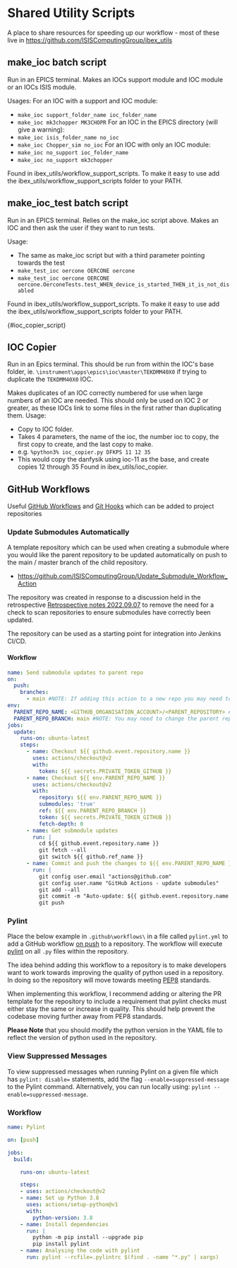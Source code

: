 # Shared Utility Scripts

A place to share resources for speeding up our workflow - most of these live in https://github.com/ISISComputingGroup/ibex_utils

## make_ioc batch script

Run in an EPICS terminal.
Makes an IOCs support module and IOC module or an IOCs ISIS module.

Usages: 
For an IOC with a support and IOC module: 
- `make_ioc support_folder_name ioc_folder_name`
- `make_ioc mk3chopper MK3CHOPR`
For an IOC in the EPICS directory (will give a warning): 
- `make_ioc isis_folder_name no_ioc`
- `make_ioc Chopper_sim no_ioc`
For an IOC with only an IOC module: 
- `make_ioc no_support ioc_folder_name`
- `make_ioc no_support mk3chopper`

Found in ibex_utils/workflow_support_scripts.
To make it easy to use add the ibex_utils/workflow_support_scripts folder to your PATH.

## make_ioc_test batch script

Run in an EPICS terminal.
Relies on the make_ioc script above.
Makes an IOC and then ask the user if they want to run tests.

Usage: 
- The same as make_ioc script but with a third parameter pointing towards the test
- `make_test_ioc oercone OERCONE oercone`
- `make_test_ioc oercone OERCONE oercone.OerconeTests.test_WHEN_device_is_started_THEN_it_is_not_disabled`

Found in ibex_utils/workflow_support_scripts.
To make it easy to use add the ibex_utils/workflow_support_scripts folder to your PATH.

{#ioc_copier_script}
## IOC Copier
Run in an Epics terminal. This should be run from within the IOC's base folder, ie. `\instrument\apps\epics\ioc\master\TEKDMM40X0` if trying to duplicate the `TEKDMM40X0` IOC. 

Makes duplicates of an IOC correctly numbered for use when large numbers of an IOC are needed.
This should only be used on IOC 2 or greater, as these IOCs link to some files in the first rather than duplicating them.
Usage:
- Copy to IOC folder.
- Takes 4 parameters, the name of the ioc, the number ioc to copy, the first copy to create, and the last copy to make.
- e.g. `%python3% ioc_copier.py DFKPS 11 12 35`
- This would copy the danfysik using ioc-11 as the base, and create copies 12 through 35
Found in ibex_utils/ioc_copier.

## GitHub Workflows
Useful [GitHub Workflows](https://docs.github.com/en/actions/learn-github-actions) and [Git Hooks](https://git-scm.com/book/en/v2/Customizing-Git-Git-Hooks) which can be added to project repositories

### Update Submodules Automatically
A template repository which can be used when creating a submodule where you would like the parent repository to be updated automatically on push to the main / master branch of the child repository.
* https://github.com/ISISComputingGroup/Update_Submodule_Workflow_Action

The repository was created in response to a discussion held in the retrospective [Retrospective notes 2022.09.07](/processes/retrospective-notes/Retrospective-Notes-2022.09.07) to remove the need for a check to scan repositories to ensure submodules have correctly been updated.

The repository can be used as a starting point for integration into Jenkins CI/CD.

#### Workflow
```YAML
name: Send submodule updates to parent repo
on:
  push:
    branches:
      - main #NOTE: If adding this action to a new repo you may need to change the child repo branch name
env:
  PARENT_REPO_NAME: <GITHUB_ORGANISATION_ACCOUNT>/<PARENT_REPOSITORY> #NOTE: You may need to change the parent repo
  PARENT_REPO_BRANCH: main #NOTE: You may need to change the parent repo branch name
jobs:
  update:
    runs-on: ubuntu-latest
    steps:
      - name: Checkout ${{ github.event.repository.name }}
        uses: actions/checkout@v2
        with:
          token: ${{ secrets.PRIVATE_TOKEN_GITHUB }}
      - name: Checkout ${{ env.PARENT_REPO_NAME }}
        uses: actions/checkout@v2
        with:
          repository: ${{ env.PARENT_REPO_NAME }}
          submodules: 'true'
          ref: ${{ env.PARENT_REPO_BRANCH }}
          token: ${{ secrets.PRIVATE_TOKEN_GITHUB }}
          fetch-depth: 0
      - name: Get submodule updates
        run: |
          cd ${{ github.event.repository.name }}
          git fetch --all
          git switch ${{ github.ref_name }}
      - name: Commit and push the changes to ${{ env.PARENT_REPO_NAME }}
        run: |
          git config user.email "actions@github.com"
          git config user.name "GitHub Actions - update submodules"
          git add --all
          git commit -m "Auto-update: ${{ github.event.repository.name }}" -m "This is an automatic update completed by GitHub Actions, using submodule_update.yml. It was triggered by a push to the ${{ github.ref_name }} branch of the ${{ github.event.repository.name }} submodule repo." || echo "No changes to commit"
          git push
```

### Pylint
Place the below example in `.github\workflows\` in a file called `pylint.yml` to add a GitHub workflow [on push](https://docs.github.com/en/actions/using-workflows/workflow-syntax-for-github-actions#on) to a repository.
The workflow will execute [pylint](https://pypi.org/project/pylint/) on all `.py` files within the repository.

The idea behind adding this workflow to a repository is to make developers want to work towards improving the quality of python used in a repository. In doing so the repository will move towards meeting [PEP8](https://www.python.org/dev/peps/pep-0008/) standards.

When implementing this workflow, I recommend adding or altering the PR template for the repository to include a requirement that pylint checks must either stay the same or increase in quality. This should help prevent the codebase moving further away from PEP8 standards. 

**Please Note** that you should modify the python version in the YAML file to reflect the version of python used in the repository.

### View Suppressed Messages
To view suppressed messages when running Pylint on a given file which has `pylint: disable=` statements, add the flag `--enable=suppressed-message` to the Pylint command. Alternatively, you can run locally using: `pylint --enable=suppressed-message`.

### Workflow
```YAML
name: Pylint

on: [push]

jobs:
  build:

    runs-on: ubuntu-latest

    steps:
    - uses: actions/checkout@v2
    - name: Set up Python 3.8
      uses: actions/setup-python@v1
      with:
        python-version: 3.8
    - name: Install dependencies
      run: |
        python -m pip install --upgrade pip
        pip install pylint
    - name: Analysing the code with pylint
      run: pylint --rcfile=.pylintrc $(find . -name "*.py" | xargs)
```